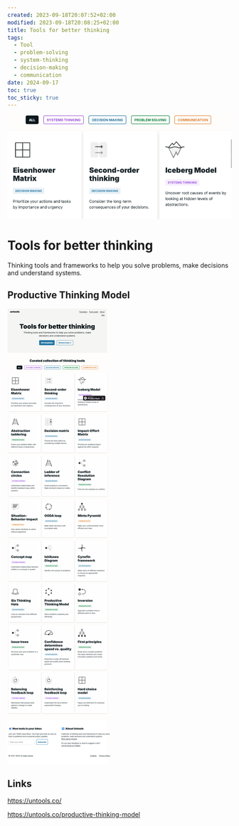 ```yaml
---
created: 2023-09-18T20:07:52+02:00
modified: 2023-09-18T20:08:25+02:00
title: Tools for better thinking
tags:
  - Tool
  - problem-solving
  - system-thinking
  - decision-making
  - communication
date: 2024-09-17
toc: true
toc_sticky: true
---
```


![](../_asset/Productive%20Thinking%20Model_image_1.png)
# Tools for better thinking

Thinking tools and frameworks to help you solve problems, make decisions and understand systems.


## Productive Thinking Model

![](../_asset/Productive%20Thinking%20Model_image_2.png)


## Links 

<https://untools.co/>

<https://untools.co/productive-thinking-model>

